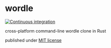 # wordle

[![Continuous integration](https://github.com/jackwillis/wordle/actions/workflows/rust.yml/badge.svg)](https://github.com/jackwillis/wordle/actions/workflows/rust.yml)

cross-platform command-line wordle clone in Rust

published under [MIT license](LICENSE)
